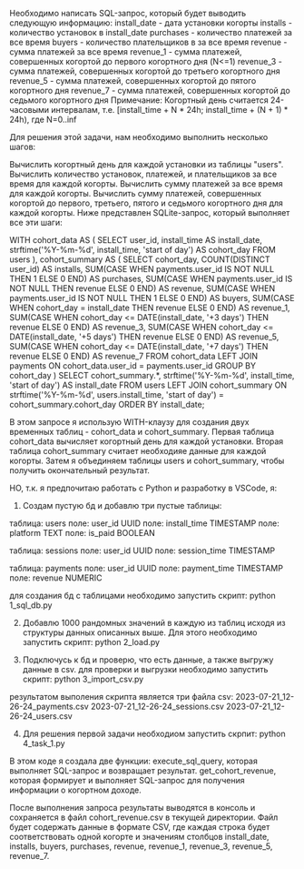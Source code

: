 Необходимо написать SQL-запрос, который будет выводить следующую информацию:
install_date - дата установки когорты
installs - количество установок в install_date
purchases - количество платежей за все время
buyers - количество плательщиков в за все время
revenue - сумма платежей за все время
revenue_1 - сумма платежей, совершенных когортой до первого когортного дня (N<=1)
revenue_3 - сумма платежей, совершенных когортой до третьего когортного дня
revenue_5 - сумма платежей, совершенных когортой до пятого когортного дня
revenue_7 - сумма платежей, совершенных когортой до седьмого когортного дня
Примечание: Когортный день считается 24-часовыми интервалам, т.е. [install_time + N *
24h; install_time + (N + 1) * 24h), где N=0..inf



Для решения этой задачи, нам необходимо выполнить несколько шагов:

Вычислить когортный день для каждой установки из таблицы "users".
Вычислить количество установок, платежей, и плательщиков за все время для каждой когорты.
Вычислить сумму платежей за все время для каждой когорты.
Вычислить сумму платежей, совершенных когортой до первого, третьего, пятого и седьмого когортного дня для каждой когорты.
Ниже представлен SQLite-запрос, который выполняет все эти шаги:

WITH cohort_data AS (
    SELECT
        user_id,
        install_time AS install_date,
        strftime('%Y-%m-%d', install_time, 'start of day') AS cohort_day
    FROM
        users
),
cohort_summary AS (
    SELECT
        cohort_day,
        COUNT(DISTINCT user_id) AS installs,
        SUM(CASE WHEN payments.user_id IS NOT NULL THEN 1 ELSE 0 END) AS purchases,
        SUM(CASE WHEN payments.user_id IS NOT NULL THEN revenue ELSE 0 END) AS revenue,
        SUM(CASE WHEN payments.user_id IS NOT NULL THEN 1 ELSE 0 END) AS buyers,
        SUM(CASE WHEN cohort_day = install_date THEN revenue ELSE 0 END) AS revenue_1,
        SUM(CASE WHEN cohort_day <= DATE(install_date, '+3 days') THEN revenue ELSE 0 END) AS revenue_3,
        SUM(CASE WHEN cohort_day <= DATE(install_date, '+5 days') THEN revenue ELSE 0 END) AS revenue_5,
        SUM(CASE WHEN cohort_day <= DATE(install_date, '+7 days') THEN revenue ELSE 0 END) AS revenue_7
    FROM
        cohort_data
    LEFT JOIN
        payments ON cohort_data.user_id = payments.user_id
    GROUP BY
        cohort_day
)
SELECT
    cohort_summary.*,
    strftime('%Y-%m-%d', install_time, 'start of day') AS install_date
FROM
    users
LEFT JOIN
    cohort_summary ON strftime('%Y-%m-%d', users.install_time, 'start of day') = cohort_summary.cohort_day
ORDER BY
    install_date;
	
	
В этом запросе я использую WITH-клаузу для создания двух временных таблиц - cohort_data и cohort_summary. 
Первая таблица cohort_data вычисляет когортный день для каждой установки. 
Вторая таблица cohort_summary считает необходияе данные для каждой когорты. 
Затем я объединяем таблицы users и cohort_summary, чтобы получить окончательный результат.



НО, т.к. я предпочитаю работать с Python и разработку в VSCode, я:

1. Создам пустую бд и добавлю три пустые таблицы:

таблица: users
поле: user_id UUID
поле: install_time TIMESTAMP
поле: platform TEXT 
поле: is_paid BOOLEAN

таблица: sessions
поле: user_id UUID
поле: session_time TIMESTAMP

таблица: payments
поле: user_id UUID
поле: payment_time TIMESTAMP
поле: revenue NUMERIC

для создания бд с таблицами необходимо запустить скрипт: python 1_sql_db.py


2. Добавлю 1000 рандомных значений в каждую из таблиц исходя из структуры данных описанных выше.
Для этого необходимо запустить скрипт: python 2_load.py

3. Подключусь к бд и проверю, что есть данные, а также выгружу данные в csv.
для проверки и выгрузки необходимо запустить скрипт: python 3_import_csv.py

результатом выполения скрипта является три файла csv:
2023-07-21_12-26-24_payments.csv
2023-07-21_12-26-24_sessions.csv
2023-07-21_12-26-24_users.csv

4. Для решения первой задачи необходиом запустить скрпит: python 4_task_1.py

В этом коде я создала две функции: 
execute_sql_query, которая выполняет SQL-запрос и возвращает результат. 
get_cohort_revenue, которая формирует и выполняет SQL-запрос для получения информации о когортном доходе. 

После выполнения запроса результаты выводятся в консоль и сохраняется	 в файл cohort_revenue.csv в текущей директории. 
Файл будет содержать данные в формате CSV, где каждая строка будет соответствовать одной когорте и значениям столбцов 
install_date, installs, buyers, purchases, revenue, revenue_1, revenue_3, revenue_5, revenue_7.


